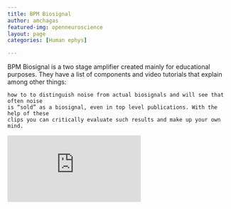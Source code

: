 ```yaml
---
title: BPM Biosignal
author: amchagas
featured-img: openneuroscience
layout: page
categories: [Human ephys]

---
```





BPM Biosignal is a two stage amplifier created mainly for educational purposes. They have a list of components and video tutorials that explain among other things:


```
how to to distinguish noise from actual biosignals and will see that often noise
is “sold” as a biosignal, even in top level publications. With the help of these
clips you can critically evaluate such results and make up your own mind.
```



![bpm biosignal](https://biosignals.berndporr.me.uk/lib/exe/fetch.php?cache=&media=image39_crop.jpg)
